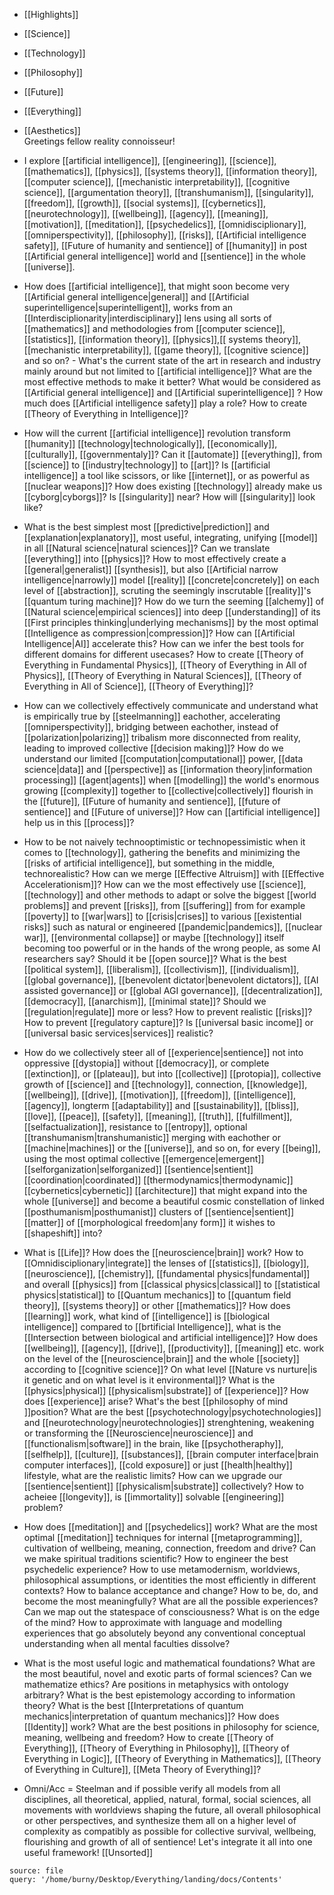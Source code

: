 - [[Highlights]]
- [[Science]]
- [[Technology]]
- [[Philosophy]] 
- [[Future]]
- [[Everything]]
- [[Aesthetics]]                                                                                                                                                                                                                    
Greetings fellow reality connoisseur!

- I explore [[artificial intelligence]], [[engineering]], [[science]], [[mathematics]], [[physics]], [[systems theory]], [[information theory]], [[computer science]], [[mechanistic interpretability]], [[cognitive science]], [[argumentation theory]], [[transhumanism]], [[singularity]], [[freedom]], [[growth]], [[social systems]], [[cybernetics]], [[neurotechnology]], [[wellbeing]], [[agency]], [[meaning]], [[motivation]], [[meditation]], [[psychedelics]], [[omnidisciplionary]], [[omniperspectivity]], [[philosophy]], [[risks]], [[Artificial intelligence safety]], [[Future of humanity and sentience]] of [[humanity]] in post [[Artificial general intelligence]] world and [[sentience]] in the whole [[universe]]. 
- How does [[artificial intelligence]], that might soon become very [[Artificial general intelligence|general]] and [[Artificial superintelligence|superintelligent]], works from an [[Interdisciplionarity|interdisciplinary]] lens using all sorts of [[mathematics]] and methodologies from [[computer science]], [[statistics]], [[information theory]], [[physics]],[[ systems theory]], [[mechanistic interpretability]], [[game theory]], [[cognitive science]] and so on? - What's the current state of the art in research and industry mainly around but not limited to [[artificial intelligence]]? What are the most effective methods to make it better? What would be considered as [[Artificial general intelligence]]  and [[Artificial superintelligence]] ? How much does [[Artificial intelligence safety]] play a role? How to create [[Theory of Everything in Intelligence]]?
- How will the current [[artificial intelligence]] revolution transform [[humanity]] [[technology|technologically]], [[economically]], [[culturally]], [[governmentaly]]? Can it [[automate]] [[everything]], from [[science]] to [[industry|technology]] to [[art]]? Is [[artificial intelligence]] a tool like scissors, or like [[internet]], or as powerful as [[nuclear weapons]]? How does existing [[technology]] already make us [[cyborg|cyborgs]]? Is [[singularity]] near? How will [[singularity]] look like? 
- What is the best simplest most [[predictive|prediction]] and [[explanation|explanatory]], most useful, integrating, unifying [[model]] in all [[Natural science|natural sciences]]? Can we translate [[everything]] into [[physics]]? How to most effectively create a [[general|generalist]] [[synthesis]], but also [[Artificial narrow intelligence|narrowly]] model [[reality]] [[concrete|concretely]] on each level of [[abstraction]], scruting the seemingly inscrutable [[reality]]'s [[quantum turing machine]]? How do we turn the seeming [[alchemy]] of [[Natural science|empirical sciences]] into deep [[understanding]] of its [[First principles thinking|underlying mechanisms]] by the most optimal [[Intelligence as compression|compression]]? How can [[Artificial Intelligence|AI]] accelerate this? How can we infer the best tools for different domains for different usecases? How to create [[Theory of Everything in Fundamental Physics]], [[Theory of Everything in All of Physics]], [[Theory of Everything in Natural Sciences]], [[Theory of Everything in All of Science]], [[Theory of Everything]]?
- How can we collectively effectively communicate and understand what is empirically true by [[steelmanning]] eachother, accelerating [[omniperspectivity]], bridging between eachother, instead of [[polarization|polarizing]] tribalism more disconnected from reality, leading to improved collective [[decision making]]? How do we understand our limited [[computation|computational]] power, [[data science|data]] and [[perspective]] as [[information theory|information processing]] [[agent|agents]] when [[modelling]] the world's enormous growing [[complexity]] together to [[collective|collectively]] flourish in the [[future]], [[Future of humanity and sentience]], [[future of sentience]] and [[Future of universe]]? How can [[artificial intelligence]] help us in this [[process]]? 
- How to be not naively technooptimistic or technopessimistic when it comes to [[technology]], gathering the benefits and minimizing the [[risks of artificial intelligence]], but something in the middle, technorealistic? How can we merge [[Effective Altruism]] with [[Effective Accelerationism]]? How can we the most effectively use [[science]], [[technology]] and other methods to adapt or solve the biggest [[world problems]] and prevent [[risks]], from [[suffering]] from for example [[poverty]] to [[war|wars]] to [[crisis|crises]] to various [[existential risks]] such as natural or engineered [[pandemic|pandemics]], [[nuclear war]], [[environmental collapse]] or maybe [[technology]] itself becoming too powerful or in the hands of the wrong people, as some AI researchers say? Should it be [[open source]]? What is the best [[political system]], [[liberalism]], [[collectivism]], [[individualism]], [[global governance]], [[benevolent dictator|benevolent dictators]], [[AI assisted governance]] or [[global AGI governance]], [[decentralization]], [[democracy]], [[anarchism]], [[minimal state]]? Should we [[regulation|regulate]] more or less? How to prevent realistic [[risks]]? How to prevent [[regulatory capture]]? Is [[universal basic income]] or [[universal basic services|services]] realistic? 
- How do we collectively steer all of [[experience|sentience]] not into oppressive [[dystopia]] without [[democracy]], or complete [[extinction]], or [[plateau]], but into [[collective]] [[protopia]], collective growth of [[science]] and [[technology]], connection, [[knowledge]], [[wellbeing]], [[drive]], [[motivation]], [[freedom]], [[intelligence]], [[agency]], longterm [[adaptability]] and [[sustainability]], [[bliss]], [[love]], [[peace]], [[safety]], [[meaning]], [[truth]], [[fulfillment]], [[selfactualization]], resistance to [[entropy]], optional [[transhumanism|transhumanistic]] merging with eachother or [[machine|machines]] or the [[universe]], and so on, for every [[being]], using the most optimal collective [[emergence|emergent]] [[selforganization|selforganized]] [[sentience|sentient]] [[coordination|coordinated]] [[thermodynamics|thermodynamic]] [[cybernetics|cybernetic]] [[architecture]] that might expand into the whole [[universe]] and become a beautiful cosmic constellation of linked [[posthumanism|posthumanist]] clusters of [[sentience|sentient]] [[matter]] of [[morphological freedom|any form]] it wishes to [[shapeshift]] into?
- What is [[Life]]? How does the [[neuroscience|brain]] work? How to [[Omnidisciplionary|integrate]] the lenses of [[statistics]], [[biology]], [[neuroscience]], [[chemistry]], [[fundamental physics|fundamental]] and overall [[physics]] from [[classical physics|classical]] to [[statistical physics|statistical]] to [[Quantum mechanics]] to [[quantum field theory]], [[systems theory]] or other [[mathematics]]? How does [[learning]] work, what kind of [[intelligence]] is [[biological intelligence]] compared to [[brtificial Intelligence]], what is the [[Intersection between biological and artificial intelligence]]? How does [[wellbeing]], [[agency]], [[drive]], [[productivity]], [[meaning]] etc. work on the level of the [[neuroscience|brain]] and the whole [[society]] according to [[cognitive science]]? On what level [[Nature vs nurture|is it genetic and on what level is it environmental]]? What is the [[physics|physical]] [[physicalism|substrate]] of [[experience]]? How does [[experience]] arise? What's the best [[philosophy of mind ]]position? What are the best [[psychotechnology|psychotechnologies]] and [[neurotechnology|neurotechnologies]] strenghtening, weakening or transforming the [[Neuroscience|neuroscience]] and [[functionalism|software]] in the brain, like [[psychotheraphy]], [[selfhelp]], [[culture]], [[substances]], [[brain computer interface|brain computer interfaces]], [[cold exposure]] or just [[health|healthy]] lifestyle, what are the realistic limits? How can we upgrade our [[sentience|sentient]] [[physicalism|substrate]] collectively? How to acheiee [[longevity]], is [[immortality]] solvable [[engineering]] problem?
- How does [[meditation]] and [[psychedelics]] work? What are the most optimal [[meditation]] techniques for internal [[metaprogramming]], cultivation of wellbeing, meaning, connection, freedom and drive? Can we make spiritual traditions scientific? How to engineer the best psychedelic experience? How to use metamodernism, worldviews, philosophical assumptions, or identities the most efficiently in different contexts? How to balance acceptance and change? How to be, do, and become the most meaningfully? What are all the possible experiences? Can we map out the statespace of consciousness? What is on the edge of the mind? How to approximate with language and modelling experiences that go absolutely beyond any conventional conceptual understanding when all mental faculties dissolve? 
- What is the most useful logic and mathematical foundations? What are the most beautiful, novel and exotic parts of formal sciences? Can we mathematize ethics? Are positions in metaphysics with ontology arbitrary? What is the best epistemology according to information theory? What is the best [[Interpretations of quantum mechanics|interpretation of quantum mechanics]]? How does [[Identity]] work? What are the best positions in philosophy for science, meaning, wellbeing and freedom? How to create [[Theory of Everything]],  [[Theory of Everything in Philosophy]], [[Theory of Everything in Logic]], [[Theory of Everything in Mathematics]], [[Theory of Everything in Culture]], [[Meta Theory of Everything]]? 
- Omni/Acc = Steelman and if possible verify all models from all disciplines, all theoretical, applied, natural, formal, social sciences, all movements with worldviews shaping the future, all overall philosophical or other perspectives, and synthesize them all on a higher level of complexity as compatibly as possible for collective survival, wellbeing, flourishing and growth of all of sentience! Let's integrate it all into one useful framework!
[[Unsorted]] 

```wordcloud 
source: file 
query: '/home/burny/Desktop/Everything/landing/docs/Contents' 
```